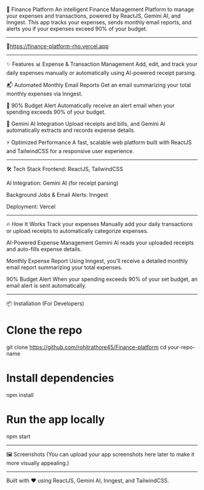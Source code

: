 🚀 Finance Platform
An intelligent Finance Management Platform to manage your expenses and transactions, powered by ReactJS, Gemini AI, and Inngest.
This app tracks your expenses, sends monthly email reports, and alerts you if your expenses exceed 90% of your budget.
_________________________________________________________________________________________________________________________________
🔗https://finance-platform-rho.vercel.app

_________________________________________________________________________________________________________________________________
✨ Features
📊 Expense & Transaction Management
Add, edit, and track your daily expenses manually or automatically using AI-powered receipt parsing.

📬 Automated Monthly Email Reports
Get an email summarizing your total monthly expenses via Inngest.

🚨 90% Budget Alert
Automatically receive an alert email when your spending exceeds 90% of your budget.

🤖 Gemini AI Integration
Upload receipts and bills, and Gemini AI automatically extracts and records expense details.

⚡ Optimized Performance
A fast, scalable web platform built with ReactJS and TailwindCSS for a responsive user experience.
_________________________________________________________________________________________________________________________________

🛠 Tech Stack
Frontend: ReactJS, TailwindCSS

AI Integration: Gemini AI (for receipt parsing)

Background Jobs & Email Alerts: Inngest

Deployment: Vercel

_________________________________________________________________________________________________________________________________

🔥 How It Works
Track your expenses
Manually add your daily transactions or upload receipts to automatically categorize expenses.

AI-Powered Expense Management
Gemini AI reads your uploaded receipts and auto-fills expense details.

Monthly Expense Report
Using Inngest, you’ll receive a detailed monthly email report summarizing your total expenses.

90% Budget Alert
When your spending exceeds 90% of your set budget, an email alert is sent automatically.

_________________________________________________________________________________________________________________________________

📦 Installation (For Developers)
# Clone the repo
git clone https://github.com/rohitrathore45/Finance-platform
cd your-repo-name

# Install dependencies
npm install

# Run the app locally
npm start

_________________________________________________________________________________________________________________________________

🖼 Screenshots
(You can upload your app screenshots here later to make it more visually appealing.)

_________________________________________________________________________________________________________________________________


Built with ❤️ using ReactJS, Gemini AI, Inngest, and TailwindCSS.
